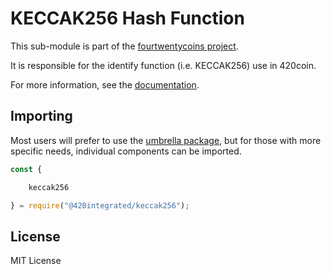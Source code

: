 KECCAK256 Hash Function
=======================

This sub-module is part of the [fourtwentycoins project](https://github.com/420integrated/fourtwentycoins.js).

It is responsible for the identify function (i.e. KECCAK256) use in 420coin.

For more information, see the [documentation](https://420integrated.com/wiki/v5/api/utils/hashing/#utils-keccak256).


Importing
---------

Most users will prefer to use the [umbrella package](https://www.npmjs.com/package/fourtwentycoins ),
but for those with more specific needs, individual components can be imported.

```javascript
const {

    keccak256

} = require("@420integrated/keccak256");
```


License
-------

MIT License
